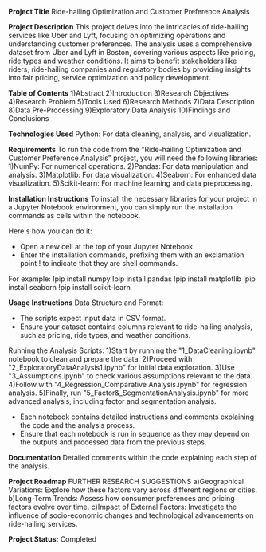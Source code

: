 **Project Title** Ride-hailing Optimization and Customer Preference Analysis

**Project Description**
This project delves into the intricacies of ride-hailing services like Uber and Lyft, focusing on optimizing operations and understanding customer preferences.
The analysis uses a comprehensive dataset from Uber and Lyft in Boston, covering various aspects like pricing, ride types and weather conditions.
It aims to benefit stakeholders like riders, ride-hailing companies and regulatory bodies by providing insights into fair pricing, service optimization and policy development.

**Table of Contents**
1)Abstract
2)Introduction
3)Research Objectives
4)Research Problem
5)Tools Used
6)Research Methods
7)Data Description
8)Data Pre-Processing
9)Exploratory Data Analysis
10)Findings and Conclusions


**Technologies Used**
Python: For data cleaning, analysis, and visualization.


**Requirements**
To run the code from the "Ride-hailing Optimization and Customer Preference Analysis" project, you will need the following libraries:
1)NumPy: For numerical operations.
2)Pandas: For data manipulation and analysis.
3)Matplotlib: For data visualization.
4)Seaborn: For enhanced data visualization.
5)Scikit-learn: For machine learning and data preprocessing.


**Installation Instructions**
To install the necessary libraries for your project in a Jupyter Notebook environment, you can simply run the installation commands as cells within the notebook.

Here's how you can do it:
* Open a new cell at the top of your Jupyter Notebook.
* Enter the installation commands, prefixing them with an exclamation point ! to indicate that they are shell commands.

For example:
!pip install numpy
!pip install pandas
!pip install matplotlib
!pip install seaborn
!pip install scikit-learn


**Usage Instructions** 
Data Structure and Format:
* The scripts expect input data in CSV format.
* Ensure your dataset contains columns relevant to ride-hailing analysis, such as pricing, ride types, and weather conditions.

Running the Analysis Scripts:
1)Start by running the "1_DataCleaning.ipynb" notebook to clean and prepare the data.
2)Proceed with "2_ExploratoryDataAnalysis1.ipynb" for initial data exploration.
3)Use "3_Assumptions.ipynb" to check various assumptions relevant to the data.
4)Follow with "4_Regression_Comparative Analysis.ipynb" for regression analysis.
5)Finally, run "5_Factor&_SegmentationAnalysis.ipynb" for more advanced analysis, including factor and segmentation analysis.

* Each notebook contains detailed instructions and comments explaining the code and the analysis process.
* Ensure that each notebook is run in sequence as they may depend on the outputs and processed data from the previous steps. ​


**Documentation** Detailed comments within the code explaining each step of the analysis.


**Project Roadmap** FURTHER RESEARCH SUGGESTIONS
a)Geographical Variations: Explore how these factors vary across different regions or cities. 
b)Long-Term Trends: Assess how consumer preferences and pricing factors evolve over time. 
c)Impact of External Factors: Investigate the influence of socio-economic changes and technological advancements on ride-hailing services.

**Project Status:** Completed 
